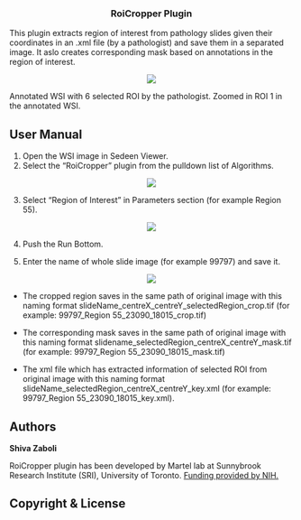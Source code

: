 <h3 align="center">RoiCropper Plugin</h3>
  
This plugin extracts region of interest from pathology slides given their coordinates in an .xml file (by a pathologist) and save them in a separated image. It aslo creates corresponding mask based on annotations in the region of interest.

<p align="center">
  <img src="https://github.com/sedeen-piip-plugins/RoiCropper/blob/master/Images/ROICroper_2.png"/>
</p>

<caption align="center">Annotated WSI with 6 selected ROI by the pathologist. Zoomed in ROI 1 in the annotated WSI.</caption>

## User Manual

1.	Open the WSI image in Sedeen Viewer. 
2.	Select the “RoiCropper” plugin from the pulldown list of Algorithms.

<p align="center">
  <img src="https://github.com/sedeen-piip-plugins/RoiCropper/blob/master/Images/ROICroper_1.png"/>
</p>

3.  Select “Region of Interest” in Parameters section (for example Region 55).

<p align="center">
  <img src="https://github.com/sedeen-piip-plugins/RoiCropper/blob/master/Images/ROICroper_3.png"/>
</p>

4.  Push the Run Bottom.

5.  Enter the name of whole slide image (for example 99797) and save it.

<p align="center">
  <img src="https://github.com/sedeen-piip-plugins/RoiCropper/blob/master/Images/ROICroper_4.png"/>
</p>

* The cropped region saves in the same path of original image with this naming format slideName_centreX_centreY_selectedRegion_crop.tif (for example: 99797_Region 55_23090_18015_crop.tif)

*	The corresponding mask saves in the same path of original image with this naming format slidename_selectedRegion_centreX_centreY_mask.tif (for example: 99797_Region 55_23090_18015_mask.tif)

*	The xml file which has extracted information of selected ROI from original image with this naming format slideName_selectedRegion_centreX_centreY_key.xml (for example: 99797_Region 55_23090_18015_key.xml).

## Authors
**Shiva Zaboli**

RoiCropper plugin has been developed by Martel lab at Sunnybrook Research Institute (SRI), University of Toronto.
[Funding provided by NIH.](https://itcr.nci.nih.gov/funded-project/pathology-image-informatics-platform-visualization-analysis-and-management)

## Copyright & License

